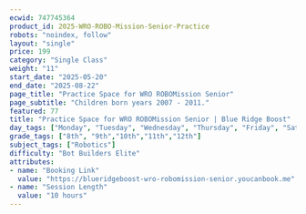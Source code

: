 ```yaml
---
ecwid: 747745364
product_id: 2025-WRO-ROBO-Mission-Senior-Practice
robots: "noindex, follow"
layout: "single"
price: 199
category: "Single Class"
weight: "11"
start_date: "2025-05-20"
end_date: "2025-08-22"
page_title: "Practice Space for WRO ROBOMission Senior"
page_subtitle: "Children born years 2007 - 2011."
featured: 77
title: "Practice Space for WRO ROBOMission Senior | Blue Ridge Boost"
day_tags: ["Monday", "Tuesday", "Wednesday", "Thursday", "Friday", "Saturday", "Sunday"]
grade_tags: ["8th", "9th","10th","11th","12th"]
subject_tags: ["Robotics"]
difficulty: "Bot Builders Elite"
attributes:
- name: "Booking Link"
  value: "https://blueridgeboost-wro-robomission-senior.youcanbook.me"
- name: "Session Length"
  value: "10 hours"
---
```

